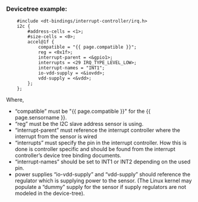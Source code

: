 ### Devicetree example:

```
    #include <dt-bindings/interrupt-controller/irq.h>
    i2c {
        #address-cells = <1>;
        #size-cells = <0>;
        accel@1f {
            compatible = "{{ page.compatible }}";
            reg = <0x1f>;
            interrupt-parent = <&gpio1>;
            interrupts = <29 IRQ_TYPE_LEVEL_LOW>;
            interrupt-names = "INT1";
            io-vdd-supply = <&iovdd>;
            vdd-supply = <&vdd>;
        };
    };
 ```

Where,

- “compatible” must be "{{ page.compatible }}" for the {{ page.sensorname }}.
- “reg” must be the I2C slave address sensor is using.
- “interrupt-parent” must reference the interrupt controller where the interrupt from the sensor is wired 
- “interrupts” must specify the pin in the interrupt controller. How this is done is controller specific and should be found from the interrupt controller’s device tree binding documents.
- “interrupt-names” should be set to INT1 or INT2 depending on the used pin.
- power supplies “io-vdd-supply” and “vdd-supply” should reference the regulator which is supplying power to the sensor. (The Linux kernel may populate a “dummy” supply for the sensor if supply regulators are not modeled in the device-tree).


